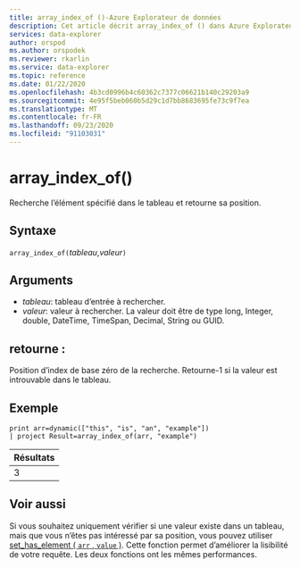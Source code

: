 ```yaml
---
title: array_index_of ()-Azure Explorateur de données
description: Cet article décrit array_index_of () dans Azure Explorateur de données.
services: data-explorer
author: orspod
ms.author: orspodek
ms.reviewer: rkarlin
ms.service: data-explorer
ms.topic: reference
ms.date: 01/22/2020
ms.openlocfilehash: 4b3cd0996b4c60362c7377c06621b140c29203a9
ms.sourcegitcommit: 4e95f5beb060b5d29c1d7bb8683695fe73c9f7ea
ms.translationtype: MT
ms.contentlocale: fr-FR
ms.lasthandoff: 09/23/2020
ms.locfileid: "91103031"
---
```

# <a name="array_index_of"></a>array_index_of()

Recherche l’élément spécifié dans le tableau et retourne sa position.

## <a name="syntax"></a>Syntaxe

`array_index_of(`*tableau*,*valeur*`)`

## <a name="arguments"></a>Arguments

* *tableau*: tableau d’entrée à rechercher.
* *valeur*: valeur à rechercher. La valeur doit être de type long, Integer, double, DateTime, TimeSpan, Decimal, String ou GUID.

## <a name="returns"></a>retourne :

Position d’index de base zéro de la recherche.
Retourne-1 si la valeur est introuvable dans le tableau.

## <a name="example"></a>Exemple

<!-- csl: https://help.kusto.windows.net:443/Samples -->
```kusto
print arr=dynamic(["this", "is", "an", "example"]) 
| project Result=array_index_of(arr, "example")
```

|Résultats|
|---|
|3|

## <a name="see-also"></a>Voir aussi

Si vous souhaitez uniquement vérifier si une valeur existe dans un tableau, mais que vous n’êtes pas intéressé par sa position, vous pouvez utiliser [set_has_element ( `arr` , `value` )](sethaselementfunction.md). Cette fonction permet d’améliorer la lisibilité de votre requête. Les deux fonctions ont les mêmes performances.
